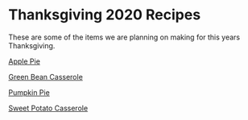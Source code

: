 # Thanksgiving 2020 Recipes

These are some of the items we are planning on making for this years Thanksgiving.

[Apple Pie](./food/apple-pie/readme.md)

[Green Bean Casserole](./food/green-bean-casserole/readme.md)

[Pumpkin Pie](./food/pumpkin-pie/readme.md)

[Sweet Potato Casserole](./food/sweet-potato-casserole/readme.md)
